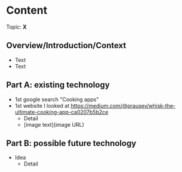 # Content
Topic: **X**

## Overview/Introduction/Context
* Text
* Text

## Part A: existing technology
* 1st google search "Cooking apps"
* 1st website I looked at https://medium.com/@prausev/whisk-the-ultimate-cooking-app-ca0207b5b2ce
  * Detail
  * [image text](image URL)

## Part B: possible future technology
* Idea
  * Detail
